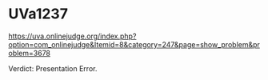 # UVa1237
https://uva.onlinejudge.org/index.php?option=com_onlinejudge&Itemid=8&category=247&page=show_problem&problem=3678

Verdict: Presentation Error.
